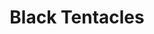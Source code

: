 ---
title: "Black Tentacles"
permalink: /spells/black-tentacles/
tags:
  - Spell
  - 4th Level
  - Conjuration
  - Damage
  - Bludgeoning
available_for:
  - Wizard
level: "4th Level"
school: "Conjuration"
range: "90 ft"
area: "20 ft"
shape: "Cube"
comp:
  - V
  - S
  - M
material: "a piece of tentacle from a giant octopus or a giant squid"
duration: "1 Minute"
concentration: true
attack: "DEX Save"
effect: "Bludgeoning"
description: |
  Squirming, ebony tentacles fill a 20-foot square on ground that you can see within range. For the duration, these tentacles turn the ground in the area into difficult terrain.

  When a creature enters the affected area for the first time on a turn or starts its turn there, the creature must succeed on a Dexterity saving throw or take 3d6 bludgeoning damage and be restrained by the tentacles until the spell ends. A creature that starts its turn in the area and is already restrained by the tentacles takes 3d6 bludgeoning damage.

  A creature restrained by the tentacles can use its action to make a Strength or Dexterity check (its choice) against your spell save DC. On a success, it frees itself.
excerpt: "Squirming, ebony tentacles fill a 20-foot square on ground that you can see within range."
source: "Basic Rules"
---